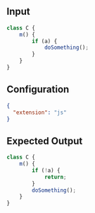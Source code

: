 
## Input
```javascript input
class C {
    m() {
        if (a) {
            doSomething();
        }
    }
}
```

## Configuration
```json configuration
{
  "extension": "js"
}
```

## Expected Output
```javascript expected output
class C {
    m() {
        if (!a) {
            return;
        }
        doSomething();
    }
}
```
